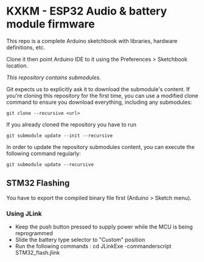 # KXKM - ESP32 Audio & battery module firmware

This repo is a complete Arduino sketchbook with libraries, hardware definitions, etc.

Clone it then point Arduino IDE to it using the Preferences > Sketchbook location.

_This repository contains submodules._

Git expects us to explicitly ask it to download the submodule's content. If you're cloning this repository for the first time, you can use a modified clone command to ensure you download everything, including any submodules:

	git clone --recursive <url>
	
If you already cloned the repository you have to run 

    git submodule update --init --recursive

In order to update the repository submodules content, you can execute the following command regularly:

    git submodule update --recursive

## STM32 Flashing
You have to export the compiled binary file first (Arduino > Sketch menu).

### Using JLink
* Keep the push button pressed to supply power while the MCU is being reprogrammed
* Slide the battery type selector to "Custom" position
* Run the following commands :
	cd <sketchName>
	JLinkExe -commanderscript STM32_flash.jlink
